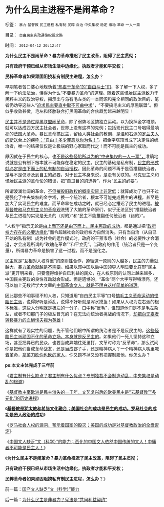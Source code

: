 # 为什么民主进程不是闹革命？

标签： `暴力` `基督教` `民主进程` `私有制` `民粹` `自治` `中央集权` `稳定` `维稳` `革命` `一人一票` 

目录： `自由民主宪政通往奴役之路`

时间： `2012-04-12 20:12:47`

**为什么民主不是闹革命？暴力革命推迟了民主改革，阻碍了民主贯彻；**

**只有政府干预已经从市场生活中边缘化，执政者才能和平交权；**

**民粹革命者如果顽固阻挠私有制民主进程，怎么办**？

早期笔者苦口婆心地规劝着[“热衷于革命”的“自由斗士”们](http://blog.sina.com.cn/s/blog_5563a64d0100gvob.html)，多了解一下人权，多了解一下约法法治，懂得为什么“不要暴力革命”的道理。随着这些怪胎民主派致力于民粹主义的政治夺权，揭示出与乌有毛左类的一本同源和完全相同的政治目的，笔者仍劝导这些人“[追求民主要直中取不可曲中求](http://darthvad.blog.sohu.com/132380956.html)”，“不要搞毛主义的厚黑联盟”。但似乎收效甚微，毛左和怪胎联合打黑闹革命的合伙趋势越来越明显！

[民主并不是通过厚黑联盟闹革命](../../../2009/9/20/争取民主就不要搞毛式厚黑政治.md)，除了弱势地区搞独立运动。以为换掉金字塔顶，就可以达成西方民主社会者，世界上没有这样的先例；包括现代民主口号唱得最响亮的法国大革命。暴民革命搞民主，留给人类社会的教训，是温和右派的[罗兰夫人的断送台上的疾呼：“自由！多少罪恶以你为名！”](http://darthvad.blog.sohu.com/136672979.html)。把金字塔顶当成了决定性的统治者，唯一的结果仅仅是让极端的野心家取而代之！而不可能是民主的成功。

原因就在于民主的核心，也[不是这些怪胎所以为的“中央集权的一人一票”，](../../../2012/3/30/“一人一票”的多数人暴政和“一人一枪”的自治.md)准确地说就是公有制下根本就不可能存在稳定的民主。民主的基础是私有制，[民主的形式就必定是由下而上的私有制的自治授权](../../../2010/8/6/私有制社会的逐级授权，公权和特权的形成，.md)。因此革命的问题不再于是否推翻统治者，是与不是仅涉及到自卫的必要，对于民主本身来说，是没有关联的。马克思主义和怪胎民主派的革命论的错误，把“自卫目的的选择”，作为“民主的必要”。

所谓波澜壮阔的革命，[不但摧毁旧政权的概率实际上非常低](http://hi.baidu.com/darthchn/blog/item/bd2452f945865518d8f9fd27.html)；就算成功了也只不过是强化了中央集权的金字塔，换一个统治者，根本不可能完成民主的进程，甚至是加大了实现民主的难度，而革命早在成功之时，就已经必定推迟了民主的进程。[被基督教和马克思主义的革命观](../../../2010/12/20/基督教和马克思主义的社会行为如出一辙.md)洗残了大脑的革命家们，似乎无法区别“推翻统治者与民主进程的实现是无关的（对的）”和“民主不能推翻任何统治者（错的）”。

“人权学”指示无论是[由上而下还是由下而上，民主宪政的成功](../../../2009/9/10/最优化上而下的开明路线图.md)，都是通过把“[政府权力存在的必要边缘化](http://blog.sina.com.cn/s/blog_5563a64d0100gvo4.html)”而令超越社会的政府权力自然消失。只有当自治（从自已开始的私有制）成为社会的运作模式时，政府的干预市场（社会）的必要性才会消退，才会出现所谓的“玫瑰花革命”“和平立宪”。当政府的作用（统治者只是一个变量），所谓暴力革命是损害了这一过程，而不是强化之。

民主就是“互相对人权尊重”的原则性合作，遵循这一原则的人越多，民主的力量就越大，[暴力革命就越是不需要](../../../2010/1/9/revolution不是革命，不需要流血牺牲.md)。如果以邓中国以后中国领导人明显要比在野“民主派”更开明来看，只要懂得维护自已利益的民众，在人权原则的认同上越来越多，中国民主宪政的良性互动就会形成。但是遗憾的，“革命”两个大字写得特漂亮，还可以加上无数哲学大文章的[中国革命文人，就是不明白这样简单的道理](../../../2011/8/16/胡乱反政府，就是反民主.md)。

因此那些不明事理不知人权，只知道用“自由民主平等”口号[搞毛主义革命运动的怪胎民主派](../../../2009/9/10/君权奴性文化下被错解的暴力和妥协.md)，说得好听是添乱，说得不好听就是浑水摸鱼！如果从人权为左右派的根本标准，这些人分明就是极左的一分子，口中称“反毛”，谁知道他们是不是毛左杂左，或者不知那门子的极左冒充的？在无法向统治者挑战的情况下，[却把向无辜者转移暴力的血酬懦夫视为英雄](../../../2009/9/4/暴力向无辜者转移损失是懦夫.md)！

这样就有了现实性的问题，先不管他们眼中所谓的统治者是不是反民主的，[这些怪胎民主派顽固不化的革命立场，本身就是反民主的](http://darthvad.blog.sohu.com/157238808.html)。如果他们一死儿坚持这种立场，甚至把异已的民众，也要当成异端往死里打，文革时称为“反革命”，那么试问你是把他们当成革命战友，还是当成郐子手，还是精神病人？一个精神病人嘴里喊着革命，[拿菜刀砍你也砍的家人](../../../2012/2/12/革命是不计成本的暴力建构；武力自卫针对革命.md)，你又跑不掉又没有把握制服他，你怎么办？

**ps:本文主体完成于三年前**

《[君主制有什么缺点？君主制有什么优点？专制独裁不会制造动乱，中央集权是动乱的根源](../../../2012/4/7/君主制的优点和缺点；专制独裁减少了社会的动乱.md)》

《[基督教主宰欧洲是民主消失的一千年，文艺复兴后的欧美民主是“去基督教”“多元化”的历史进程](../../../2012/4/10/基督教主宰欧洲是民主消失的一千年.md)》

《[**基督教是犹太教和希腊文化融合；美国社会的成功是民主的成功，罗马社会的成功是贤人政治的成功**](../../../2012/4/10/美国成功在民主，罗马成功在贤人政治.md)》

《[罗马社会人权的漏洞，预示着国家的毁灭；美国的成功是对基督教政治的全盘否定](../../../2012/4/10/走在罗马帝国两千年前的十字路口.md)》

《[中国文人缺乏“文（科学）”的能力；西化的中国文人依然中国传统的文人！中庸者不可能是民主人！](../../../2012/4/12/国产文人缺乏“文（科学）”能力.md)》

《**为什么民主不是闹革命？暴力革命推迟了民主改革，阻碍了民主贯彻；**

**只有政府干预已经从市场生活中边缘化，执政者才能和平交权；**

**民粹革命者如果顽固阻挠私有制民主进程，怎么办**？》



前一篇：[国产文人缺乏“文（科学）”能力](../../../2012/4/12/国产文人缺乏“文（科学）”能力.md)

后一篇：[为什么民主是非暴力？宪法是“共同利益契约”](../../../2012/4/12/为什么民主是非暴力？宪法是“共同利益契约”.md)